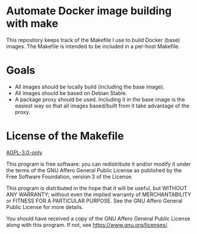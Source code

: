 # Automate Docker image building with make

This repository keeps track of the Makefile I use to build Docker (base) images.
The Makefile is intended to be included in a per-host Makefile.

# Goals

* All images should be locally build (including the base image).
* All images should be based on Debian Stable.
* A package proxy should be used. Including it in the base image is the easiest way so that all images based/built from it take advantage of the proxy.

# License of the Makefile

[AGPL-3.0-only](https://www.gnu.org/licenses/agpl-3.0.html)

This program is free software: you can redistribute it and/or modify
it under the terms of the GNU Affero General Public License as
published by the Free Software Foundation, version 3 of the
License.

This program is distributed in the hope that it will be useful,
but WITHOUT ANY WARRANTY; without even the implied warranty of
MERCHANTABILITY or FITNESS FOR A PARTICULAR PURPOSE.  See the
GNU Affero General Public License for more details.

You should have received a copy of the GNU Affero General Public License
along with this program.  If not, see <https://www.gnu.org/licenses/>.

